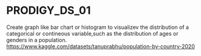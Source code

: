 # PRODIGY_DS_01
Create graph like bar chart or histogram to visualizev the distribution of a categorical or contineous variable,such as the distribution of ages or genders in a population.
https://www.kaggle.com/datasets/tanuprabhu/population-by-country-2020
